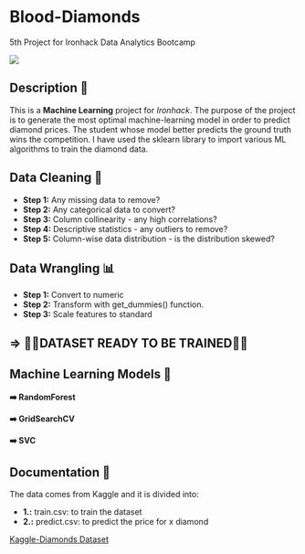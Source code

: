 # Blood-Diamonds 
5th Project for Ironhack Data Analytics Bootcamp

<img src="https://i.pinimg.com/originals/6d/f0/a5/6df0a5f7ce1c254f44b53fa2e899da36.gif">


## Description 💎

This is a **Machine Learning** project for *Ironhack*. 
The purpose of the project is to generate the most optimal machine-learning model in order to predict diamond prices. The student whose model better predicts the ground truth wins the competition. I have used the sklearn library to import various ML algorithms to train the diamond data.



## Data Cleaning 🧹

  - **Step 1:** Any missing data to remove?
  - **Step 2:** Any categorical data to convert?
  - **Step 3:** Column collinearity - any high correlations?
  - **Step 4:** Descriptive statistics - any outliers to remove?
  - **Step 5:** Column-wise data distribution - is the distribution skewed?


## Data Wrangling 📊

  - **Step 1:** Convert to numeric 
  - **Step 2:** Transform with get_dummies() function.
  - **Step 3:** Scale features to standard


## => 🎇🎇DATASET READY TO BE TRAINED🎇🎇 

## Machine Learning Models 📝

  **➡️ RandomForest**

  **➡️ GridSearchCV**

  **➡️ SVC**


## Documentation 📃

The data comes from Kaggle and it is divided into:
- **1.:** train.csv: to train the dataset
- **2.:** predict.csv: to predict the price for x diamond

[Kaggle-Diamonds Dataset](https://www.kaggle.com/c/diamonds-datamad0620/data)


  





